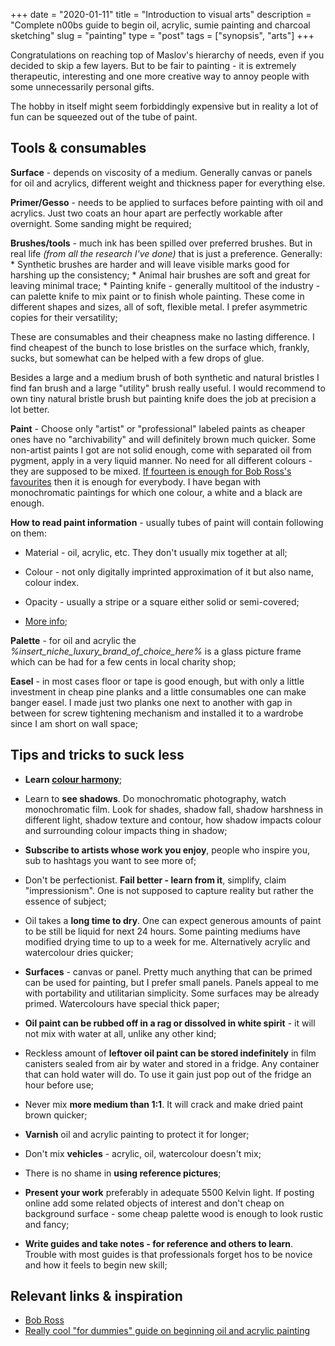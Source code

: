 +++
date        = "2020-01-11"
title       = "Introduction to visual arts"
description = "Complete n00bs guide to begin oil, acrylic, sumie painting and charcoal sketching"
slug        = "painting"
type        = "post"
tags        = ["synopsis", "arts"]
+++

Congratulations on reaching top of Maslov's hierarchy of needs, even if you decided to skip a few layers. But to be fair to painting - it is extremely therapeutic, interesting and one more creative way to annoy people with some unnecessarily personal gifts.

The hobby in itself might seem forbiddingly expensive but in reality a lot of fun can be squeezed out of the tube of paint.

## Tools & consumables
**Surface** - depends on viscosity of a medium. Generally canvas or panels for oil and acrylics, different weight and thickness paper for everything else.

**Primer/Gesso** - needs to be applied to surfaces before painting with oil and acrylics. Just two coats an hour apart are perfectly workable after overnight. Some sanding might be required;

**Brushes/tools** - much ink has been spilled over preferred brushes. But in real life *(from all the research I've done)* that is just a preference. Generally:
	* Synthetic brushes are harder and will leave visible marks good for harshing up the consistency;
	* Animal hair brushes are soft and great for leaving minimal trace;
	* Painting knife - generally multitool of the industry - can palette knife to mix paint or to finish whole painting. These come in different shapes and sizes, all of soft, flexible metal. I prefer asymmetric copies for their versatility;

These are consumables and their cheapness make no lasting difference. I find cheapest of the bunch to lose bristles on the surface which, frankly, sucks, but somewhat can be helped with a few drops of glue.

Besides a large and a medium brush of both synthetic and natural bristles I find fan brush and a large "utility" brush really useful. I would recommend to own tiny natural bristle brush but painting knife does the job at precision a lot better.

**Paint** - Choose only "artist" or "professional" labeled paints as cheaper ones have no "archivability" and will definitely brown much quicker. Some non-artist paints I got are not solid enough, come with separated oil from pygment, apply in a very liquid manner. No need for all different colours - they are supposed to be mixed. [If fourteen is enough for Bob Ross's favourites](//www.bobross.com/product-p/r135.htm) then it is enough for everybody. I have began with monochromatic paintings for which one colour, a white and a black are enough.

**How to read paint information** - usually tubes of paint will contain following on them:

* Material - oil, acrylic, etc. They don't usually mix together at all;

* Colour - not only digitally imprinted approximation of it but also name, colour index.

* Opacity - usually a stripe or a square either solid or semi-covered;

* [More info](//noapsblog.com/2014/06/25/what-is-in-a-paint-tube-label/);

**Palette** - for oil and acrylic the *%insert_niche_luxury_brand_of_choice_here%* is a glass picture frame which can be had for a few cents in local charity shop;

**Easel** - in most cases floor or tape is good enough, but with only a little investment in cheap pine planks and a little consumables one can make banger easel. I made just two planks one next to another with gap in between for screw tightening mechanism and installed it to a wardrobe since I am short on wall space;

## Tips and tricks to suck less

* **Learn [colour harmony](//www.sessions.edu/color-calculator/)**;

* Learn to **see shadows**. Do monochromatic photography, watch monochromatic film. Look for shades, shadow fall, shadow harshness in different light, shadow texture and contour, how shadow impacts colour and surrounding colour impacts thing in shadow;

* **Subscribe to artists whose work you enjoy**, people who inspire you, sub to hashtags you want to see more of;

* Don't be perfectionist. **Fail better - learn from it**, simplify, claim "impressionism". One is not supposed to capture reality but rather the essence of subject;

* Oil takes a **long time to dry**. One can expect generous amounts of paint to be still be liquid for next 24 hours. Some painting mediums have modified drying time to up to a week for me. Alternatively acrylic and watercolour dries quicker;

* **Surfaces** - canvas or panel. Pretty much anything that can be primed can be used for painting, but I prefer small panels. Panels appeal to me with portability and utilitarian simplicity. Some surfaces may be already primed. Watercolours have special thick paper;

* **Oil paint can be rubbed off in a rag or dissolved in white spirit** - it will not mix with water at all, unlike any other kind;

* Reckless amount of **leftover oil paint can be stored indefinitely** in film canisters sealed from air by water and stored in a fridge. Any container that can hold water will do. To use it gain just pop out of the fridge an hour before use;

* Never mix **more medium than 1:1**. It will crack and make dried paint brown quicker;

* **Varnish** oil and acrylic painting to protect it for longer;

* Don't mix **vehicles** - acrylic, oil, watercolour doesn't mix;

* There is no shame in **using reference pictures**;

* **Present your work** preferably in adequate 5500 Kelvin light. If posting online add some related objects of interest and don't cheap on background surface - some cheap palette wood is enough to look rustic and fancy;

* **Write guides and take notes - for reference and others to learn**. Trouble with most guides is that professionals forget hos to be novice and how it feels to begin new skill;

## Relevant links & inspiration
* [Bob Ross](//www.youtube.com/user/BobRossInc/videos)
* [Really cool "for dummies" guide on beginning oil and acrylic painting](//www.dummies.com/art-center/performing-arts/art-painting/oil-painting-for-dummies-cheat-sheet/)
